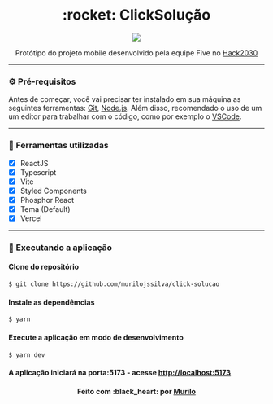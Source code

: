<div align="center">
 <h1>:rocket: ClickSolução</h1>
</div>

<div align="center">
    <img src="./src/assets/images/logo.jpeg" />
</div>

<p align="center">Protótipo do projeto mobile desenvolvido pela equipe Five no <a href="https://www.rio2030.org/rack2030">Hack2030<a/></p>

---

### :gear: Pré-requisitos

Antes de começar, você vai precisar ter instalado em sua máquina as seguintes ferramentas:
[Git](https://git-scm.com), [Node.js](https://nodejs.org/en/).
Além disso, recomendado o uso de um um editor para trabalhar com o código, como por exemplo o [VSCode](https://code.visualstudio.com/).

---

### :hammer: Ferramentas utilizadas

- [x] ReactJS
- [x] Typescript
- [x] Vite
- [x] Styled Components
- [x] Phosphor React
- [x] Tema (Default)
- [x] Vercel

---

### :rocket: Executando a aplicação

#### Clone do repositório

```shell
$ git clone https://github.com/murilojssilva/click-solucao
```

#### Instale as dependêmcias

```shell
$ yarn
```

#### Execute a aplicação em modo de desenvolvimento

```shell
$ yarn dev
```

#### A aplicação iniciará na porta:5173 - acesse <http://localhost:5173>

<h4 align="center">Feito com :black_heart: por <a href="https://github.com/murilojssilva">Murilo</a></h4>
